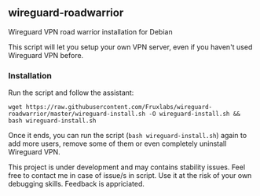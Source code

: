 ## wireguard-roadwarrior
Wireguard VPN road warrior installation for Debian

This script will let you setup your own VPN server, even if you haven't used Wireguard VPN before.

### Installation
Run the script and follow the assistant:

`wget https://raw.githubusercontent.com/Fruxlabs/wireguard-roadwarrior/master/wireguard-install.sh -O wireguard-install.sh && bash wireguard-install.sh`

Once it ends, you can run the script (`bash wireguard-install.sh`) again to add more users, remove some of them or even completely uninstall Wireguard VPN.

This project is under development and may contains stability issues. Feel free to contact me in case of issue/s in script.
Use it at the risk of your own debugging skills.
Feedback is appriciated.
